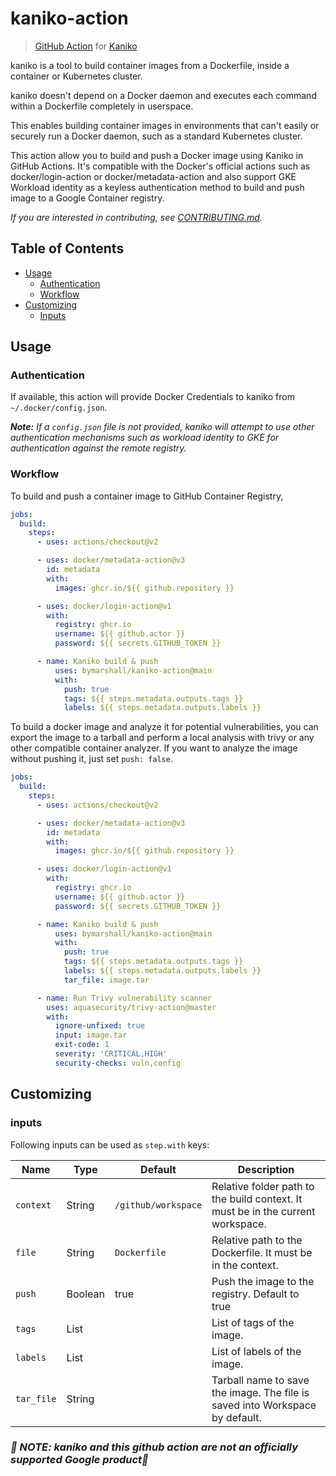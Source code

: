 # kaniko-action 

> [GitHub Action](https://github.com/features/actions) for [Kaniko](https://github.com/GoogleContainerTools/kaniko)

kaniko is a tool to build container images from a Dockerfile, inside a container or Kubernetes cluster.

kaniko doesn't depend on a Docker daemon and executes each command within a Dockerfile completely in
userspace.

This enables building container images in environments that can't easily or securely run a Docker daemon,
such as a standard Kubernetes cluster.

This action allow you to build and push a Docker image using Kaniko in GitHub Actions. It's compatible with
the Docker's official actions such as docker/login-action or docker/metadata-action and also support GKE
Workload identity as a keyless authentication method to build and push image to a Google Container registry.

_If you are interested in contributing, see [CONTRIBUTING.md](CONTRIBUTING.md)._

## Table of Contents

- [Usage](#usage)
  - [Authentication](#authentication)
  - [Workflow](#workflow)
- [Customizing](#customizing)
  - [Inputs](#inputs)

## Usage

### Authentication

If available, this action will provide Docker Credentials to kaniko from `~/.docker/config.json`.

_**Note:** If a `config.json` file is not provided, kaniko will attempt to use other authentication mechanisms such as
workload identity to GKE for authentication against the remote registry._

### Workflow

To build and push a container image to GitHub Container Registry,

```yaml
jobs:
  build:
    steps:
      - uses: actions/checkout@v2

      - uses: docker/metadata-action@v3
        id: metadata
        with:
          images: ghcr.io/${{ github.repository }}

      - uses: docker/login-action@v1
        with:
          registry: ghcr.io
          username: ${{ github.actor }}
          password: ${{ secrets.GITHUB_TOKEN }}

      - name: Kaniko build & push
          uses: bymarshall/kaniko-action@main
          with:
            push: true
            tags: ${{ steps.metadata.outputs.tags }}
            labels: ${{ steps.metadata.outputs.labels }}
```

To build a docker image and analyze it for potential vulnerabilities, you can export the image to a tarball
and perform a local analysis with trivy or any other compatible container analyzer. If you want to analyze
the image without pushing it, just set `push: false`.

```yaml
jobs:
  build:
    steps:
      - uses: actions/checkout@v2

      - uses: docker/metadata-action@v3
        id: metadata
        with:
          images: ghcr.io/${{ github.repository }}

      - uses: docker/login-action@v1
        with:
          registry: ghcr.io
          username: ${{ github.actor }}
          password: ${{ secrets.GITHUB_TOKEN }}

      - name: Kaniko build & push
          uses: bymarshall/kaniko-action@main
          with:
            push: true
            tags: ${{ steps.metadata.outputs.tags }}
            labels: ${{ steps.metadata.outputs.labels }}
            tar_file: image.tar

      - name: Run Trivy vulnerability scanner
        uses: aquasecurity/trivy-action@master
        with:
          ignore-unfixed: true
          input: image.tar
          exit-code: 1
          severity: 'CRITICAL,HIGH'
          security-checks: vuln,config
```

## Customizing

### inputs

Following inputs can be used as `step.with` keys:

| Name             | Type    | Default                            | Description                                                                    |
|------------------|---------|------------------------------------|--------------------------------------------------------------------------------|
| `context`        | String  | `/github/workspace`                | Relative folder path to the build context. It must be in the current workspace.|
| `file`           | String  | `Dockerfile`                       | Relative path to the Dockerfile. It must be in the context.                    |
| `push`           | Boolean | true                               | Push the image to the registry. Default to true                                |
| `tags`           | List    |                                    | List of tags of the image.                                                     |
| `labels`         | List    |                                    | List of labels of the image.                                                   |
| `tar_file`       | String  |                                    | Tarball name to save the image. The file is saved into Workspace by default.   |

### _🚨 NOTE: kaniko and this github action are not an officially supported Google product🚨_
